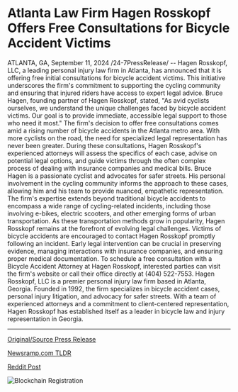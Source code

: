 # Atlanta Law Firm Hagen Rosskopf Offers Free Consultations for Bicycle Accident Victims

ATLANTA, GA, September 11, 2024 /24-7PressRelease/ -- Hagen Rosskopf, LLC, a leading personal injury law firm in Atlanta, has announced that it is offering free initial consultations for bicycle accident victims. This initiative underscores the firm's commitment to supporting the cycling community and ensuring that injured riders have access to expert legal advice.  Bruce Hagen, founding partner of Hagen Rosskopf, stated, "As avid cyclists ourselves, we understand the unique challenges faced by bicycle accident victims. Our goal is to provide immediate, accessible legal support to those who need it most."  The firm's decision to offer free consultations comes amid a rising number of bicycle accidents in the Atlanta metro area. With more cyclists on the road, the need for specialized legal representation has never been greater.  During these consultations, Hagen Rosskopf's experienced attorneys will assess the specifics of each case, advise on potential legal options, and guide victims through the often complex process of dealing with insurance companies and medical bills. Bruce Hagen is a passionate cyclist and advocates for safer streets. His personal involvement in the cycling community informs the approach to these cases, allowing him and his team to provide nuanced, empathetic representation.  The firm's expertise extends beyond traditional bicycle accidents to encompass a wide range of cycling-related incidents, including those involving e-bikes, electric scooters, and other emerging forms of urban transportation. As these transportation methods grow in popularity, Hagen Rosskopf remains at the forefront of evolving legal challenges.  Victims of bicycle accidents are encouraged to contact Hagen Rosskopf promptly following an incident. Early legal intervention can be crucial in preserving evidence, managing interactions with insurance companies, and ensuring proper medical documentation.  To schedule a free consultation with a Bicycle Accident Attorney at Hagen Rosskopf, interested parties can visit the firm's website or call their office directly at (404) 522-7553.  Hagen Rosskopf, LLC is a premier personal injury law firm based in Atlanta, Georgia. Founded in 1992, the firm specializes in bicycle accident cases, personal injury litigation, and advocacy for safer streets. With a team of experienced attorneys and a commitment to client-centered representation, Hagen Rosskopf has established itself as a leader in bicycle law and injury representation in Georgia. 

---

[Original/Source Press Release](https://www.24-7pressrelease.com/press-release/514189/atlanta-law-firm-hagen-rosskopf-offers-free-consultations-for-bicycle-accident-victims)
                    

[Newsramp.com TLDR](None) 



[Reddit Post](https://www.reddit.com/r/newsramp/comments/1fe471l/leading_atlanta_law_firm_offers_free/) 



![Blockchain Registration](https://cdn.newsramp.app/24-7PressRelease/qrcode/249/11/taroOom0.webp)